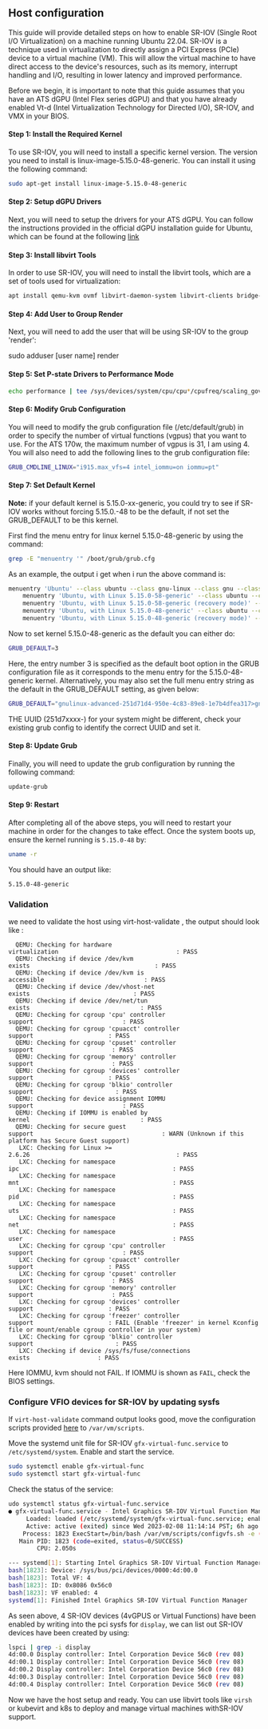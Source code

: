 ## Host configuration

This guide will provide detailed steps on how to enable SR-IOV (Single Root I/O Virtualization) on a machine running Ubuntu 22.04. SR-IOV is a technique used in virtualization to directly assign a PCI Express (PCIe) device to a virtual machine (VM). This will allow the virtual machine to have direct access to the device's resources, such as its memory, interrupt handling and I/O, resulting in lower latency and improved performance.

Before we begin, it is important to note that this guide assumes that you have an ATS dGPU (Intel Flex series dGPU) and that you have already enabled Vt-d (Intel Virtualization Technology for Directed I/O), SR-IOV, and VMX in your BIOS.

#### Step 1: Install the Required Kernel

To use SR-IOV, you will need to install a specific kernel version. The version you need to install is linux-image-5.15.0-48-generic. You can install it using the following command:

```bash
sudo apt-get install linux-image-5.15.0-48-generic
```

#### Step 2: Setup dGPU Drivers

Next, you will need to setup the drivers for your ATS dGPU. You can follow the instructions provided in the official dGPU installation guide for Ubuntu, which can be found at the following [link](https://dgpu-docs.intel.com/installation-guides/ubuntu/ubuntu-jammy-dc.html)

#### Step 3: Install libvirt Tools

In order to use SR-IOV, you will need to install the libvirt tools, which are a set of tools used for virtualization:

```bash
apt install qemu-kvm ovmf libvirt-daemon-system libvirt-clients bridge-utils virtinst virt-manager
```

#### Step 4: Add User to Group Render

Next, you will need to add the user that will be using SR-IOV to the group 'render':

sudo adduser [user name] render

#### Step 5: Set P-state Drivers to Performance Mode

```bash
echo performance | tee /sys/devices/system/cpu/cpu*/cpufreq/scaling_governor
```

#### Step 6: Modify Grub Configuration

You will need to modify the grub configuration file (/etc/default/grub) in order to specify the number of virtual functions (vgpus) that you want to use. For the ATS 170w, the maximum number of vgpus is 31, I am using 4. You will also need to add the following lines to the grub configuration file:

```bash
GRUB_CMDLINE_LINUX="i915.max_vfs=4 intel_iommu=on iommu=pt"
```

#### Step 7: Set Default Kernel 

**Note:** if your default kernel is 5.15.0-xx-generic, you could try to see if SR-IOV works without forcing 5.15.0.-48 to be the default, if not set the GRUB_DEFAULT to be this kernel.

First find the menu entry for linux kernel 5.15.0-48-generic by using the command:

```bash
grep -E "menuentry '" /boot/grub/grub.cfg
```

As an example, the output i get when i run the above command is:

```bash
menuentry 'Ubuntu' --class ubuntu --class gnu-linux --class gnu --class os $menuentry_id_option 'gnulinux-simple-251d71d4-950e-4c83-89e8-1e7b4dfea317' {
	menuentry 'Ubuntu, with Linux 5.15.0-58-generic' --class ubuntu --class gnu-linux --class gnu --class os $menuentry_id_option 'gnulinux-5.15.0-58-generic-advanced-251d71d4-950e-4c83-89e8-1e7b4dfea317' {
	menuentry 'Ubuntu, with Linux 5.15.0-58-generic (recovery mode)' --class ubuntu --class gnu-linux --class gnu --class os $menuentry_id_option 'gnulinux-5.15.0-58-generic-recovery-251d71d4-950e-4c83-89e8-1e7b4dfea317' {
	menuentry 'Ubuntu, with Linux 5.15.0-48-generic' --class ubuntu --class gnu-linux --class gnu --class os $menuentry_id_option 'gnulinux-5.15.0-48-generic-advanced-251d71d4-950e-4c83-89e8-1e7b4dfea317' {
	menuentry 'Ubuntu, with Linux 5.15.0-48-generic (recovery mode)' --class ubuntu --class gnu-linux --class gnu --class os $menuentry_id_option 'gnulinux-5.15.0-48-generic-recovery-251d71d4-950e-4c83-89e8-1e7b4dfea317' {
```

Now to set kernel 5.15.0-48-generic as the default you can either do:

```bash
GRUB_DEFAULT=3
```

Here, the entry number 3 is specified as the default boot option in the GRUB configuration file as it corresponds to the menu entry for the 5.15.0-48-generic kernel. Alternatively, you may also set the full menu entry string as the default in the GRUB_DEFAULT setting, as given below:

```bash
GRUB_DEFAULT="gnulinux-advanced-251d71d4-950e-4c83-89e8-1e7b4dfea317>gnulinux-5.15.0-48-generic-advanced-251d71d4-950e-4c83-89e8-1e7b4dfea317"
```

THE UUID (251d7xxxx-) for your system might be different, check your existing grub config to identify the correct UUID and set it. 

#### Step 8: Update Grub

Finally, you will need to update the grub configuration by running the following command:

```bash
update-grub
```

#### Step 9: Restart

After completing all of the above steps, you will need to restart your machine in order for the changes to take effect. Once the system boots up, ensure the kernel running is `5.15.0-48` by:

```bash
uname -r
```
You should have an output like:
```
5.15.0-48-generic
```

### Validation

we need to validate the host using virt-host-validate , the output should look like :

```
  QEMU: Checking for hardware virtualization                                 : PASS
  QEMU: Checking if device /dev/kvm exists                                   : PASS
  QEMU: Checking if device /dev/kvm is accessible                            : PASS
  QEMU: Checking if device /dev/vhost-net exists                             : PASS
  QEMU: Checking if device /dev/net/tun exists                               : PASS
  QEMU: Checking for cgroup 'cpu' controller support                         : PASS
  QEMU: Checking for cgroup 'cpuacct' controller support                     : PASS
  QEMU: Checking for cgroup 'cpuset' controller support                      : PASS
  QEMU: Checking for cgroup 'memory' controller support                      : PASS
  QEMU: Checking for cgroup 'devices' controller support                     : PASS
  QEMU: Checking for cgroup 'blkio' controller support                       : PASS
  QEMU: Checking for device assignment IOMMU support                         : PASS
  QEMU: Checking if IOMMU is enabled by kernel                               : PASS
  QEMU: Checking for secure guest support                                    : WARN (Unknown if this platform has Secure Guest support)
   LXC: Checking for Linux >= 2.6.26                                         : PASS
   LXC: Checking for namespace ipc                                           : PASS
   LXC: Checking for namespace mnt                                           : PASS
   LXC: Checking for namespace pid                                           : PASS
   LXC: Checking for namespace uts                                           : PASS
   LXC: Checking for namespace net                                           : PASS
   LXC: Checking for namespace user                                          : PASS
   LXC: Checking for cgroup 'cpu' controller support                         : PASS
   LXC: Checking for cgroup 'cpuacct' controller support                     : PASS
   LXC: Checking for cgroup 'cpuset' controller support                      : PASS
   LXC: Checking for cgroup 'memory' controller support                      : PASS
   LXC: Checking for cgroup 'devices' controller support                     : PASS
   LXC: Checking for cgroup 'freezer' controller support                     : FAIL (Enable 'freezer' in kernel Kconfig file or mount/enable cgroup controller in your system)
   LXC: Checking for cgroup 'blkio' controller support                       : PASS
   LXC: Checking if device /sys/fs/fuse/connections exists                   : PASS
```

Here IOMMU, kvm should not FAIL. If IOMMU is shown as `FAIL`, check the BIOS settings.

### Configure VFIO devices for SR-IOV by updating sysfs

If `virt-host-validate` command output looks good, move the configuration scripts provided [here](https://github.com/unrahul/applications.virtualization.kubevirt-gfx-sriov/tree/main/scripts) to `/var/vm/scripts`.

Move the systemd unit file for SR-IOV  `gfx-virtual-func.service` to `/etc/systemd/system`. Enable and start the service. 

```bash
sudo systemctl enable gfx-virtual-func
sudo systemctl start gfx-virtual-func
```

Check the status of the service:

```bash
udo systemctl status gfx-virtual-func.service 
● gfx-virtual-func.service - Intel Graphics SR-IOV Virtual Function Manager
     Loaded: loaded (/etc/systemd/system/gfx-virtual-func.service; enabled; vendor preset: enabled)
     Active: active (exited) since Wed 2023-02-08 11:14:14 PST; 6h ago
    Process: 1823 ExecStart=/bin/bash /var/vm/scripts/configvfs.sh -e (code=exited, status=0/SUCCESS)
   Main PID: 1823 (code=exited, status=0/SUCCESS)
        CPU: 2.050s

--- systemd[1]: Starting Intel Graphics SR-IOV Virtual Function Manager...
bash[1823]: Device: /sys/bus/pci/devices/0000:4d:00.0
bash[1823]: Total VF: 4
bash[1823]: ID: 0x8086 0x56c0
bash[1823]: VF enabled: 4
systemd[1]: Finished Intel Graphics SR-IOV Virtual Function Manager
```

As seen above,  4 SR-IOV devices (4vGPUS or Virtual Functions) have been enabled by writing into the pci sysfs for `display`, we can list out SR-IOV devices have been created by using:

```bash
lspci | grep -i display
4d:00.0 Display controller: Intel Corporation Device 56c0 (rev 08)
4d:00.1 Display controller: Intel Corporation Device 56c0 (rev 08)
4d:00.2 Display controller: Intel Corporation Device 56c0 (rev 08)
4d:00.3 Display controller: Intel Corporation Device 56c0 (rev 08)
4d:00.4 Display controller: Intel Corporation Device 56c0 (rev 08)
```

Now we have the host setup and ready. You can use libvirt tools like `virsh` or kubevirt and k8s to deploy and manage virtual machines withSR-IOV support.
